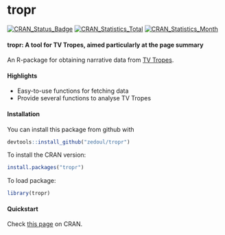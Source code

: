 # tropr

[![CRAN\_Status\_Badge](http://www.r-pkg.org/badges/version/tropr)](https://CRAN.R-project.org/package=tropr)
[![CRAN\_Statistics\_Total](http://cranlogs.r-pkg.org/badges/grand-total/tropr)](https://CRAN.R-project.org/package=tropr)
[![CRAN\_Statistics\_Month](http://cranlogs.r-pkg.org/badges/tropr)](https://CRAN.R-project.org/package=tropr)

#### tropr: A tool for TV Tropes, aimed particularly at the page summary

An R-package for obtaining narrative data from [TV Tropes](http://tvtropes.org).

#### Highlights

* Easy-to-use functions for fetching data
* Provide several functions to analyse TV Tropes

#### Installation

You can install this package from github with

  ```R
  devtools::install_github("zedoul/tropr")
  ```

To install the CRAN version:

  ```R
  install.packages("tropr")
  ```

To load package:

  ```R
  library(tropr)
  ```

#### Quickstart

Check [this page](https://CRAN.R-project.org/package=tropr/vignettes/quickstart.html) on CRAN.
